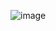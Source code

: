 ![image](https://user-images.githubusercontent.com/5633938/195732036-db333254-8f24-4cfa-acad-9c60dadb4846.png)
